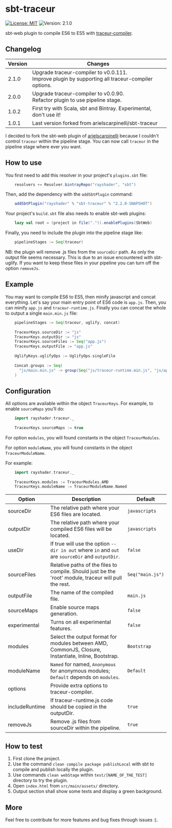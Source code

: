sbt-traceur
===========
[![License: MIT](https://img.shields.io/badge/License-MIT-yellow.svg)](https://github.com/LuigiPeace/sbt-traceur/blob/master/LICENSE)
![Version: 2.1.0](https://img.shields.io/badge/version-2.1.0-green.svg)

sbt-web plugin to compile ES6 to ES5 with [traceur-compiler](https://github.com/google/traceur-compiler).

Changelog
---------
Version | Changes
--------|-----------------------------------------
 2.1.0  | Upgrade traceur-compiler to v0.0.111.<br>Improve plugin by supporting all traceur-compiler options.
 2.0.0  | Upgrade traceur-compiler to v0.0.90.<br>Refactor plugin to use pipeline stage.
 1.0.2  | First try with Scala, sbt and Bintray. Experimental, don't use it!
 1.0.1  | Last version forked from arielscarpinelli/sbt-traceur

I decided to fork the sbt-web plugin of [arielscarpinelli](https://github.com/arielscarpinelli) because I couldn't control `traceur` within the pipeline stage.
You can now call `traceur` in the pipeline stage where ever you want.


How to use
----------
You first need to add this resolver in your project's `plugins.sbt` file:

```scala
    resolvers += Resolver.bintrayRepo("rayshader", "sbt")
```

Then, add the dependency with the `addSbtPlugin` command:

```scala
    addSbtPlugin("rayshader" % "sbt-traceur" % "2.2.0-SNAPSHOT")
```

Your project's `build.sbt` file also needs to enable sbt-web plugins:

```scala
    lazy val root = (project in file(".")).enablePlugins(SbtWeb)
```

Finally, you need to include the plugin into the pipeline stage like:

```scala
    pipelineStages := Seq(traceur)
```

NB: the plugin will remove .js files from the `sourceDir` path. As only the output file seems necessary.
This is due to an issue encountered with sbt-uglify. If you want to keep these files in your pipeline
you can turn off the option `removeJs`.

Example
-------
You may want to compile ES6 to ES5, then minify javascript and concat everything.
Let's say your main entry point of ES6 code is `app.js`.
Then, you can minify `app.js` and `traceur-runtime.js`.
Finally you can concat the whole to output a single `main.min.js` file:

```scala
    pipelineStages := Seq(traceur, uglify, concat)
    
    TraceurKeys.sourceDir := "js"
    TraceurKeys.outputDir := "js"
    TraceurKeys.sourceFiles := Seq("app.js")
    TraceurKeys.outputFile := "app.js"
    
    UglifyKeys.uglifyOps := UglifyOps.singleFile
    
    Concat.groups := Seq(
      "js/main.min.js" -> group(Seq("js/traceur-runtime.min.js", "js/app.min.js"))
    )
```


Configuration
-------------
All options are available within the object `TraceurKeys`.
For example, to enable `sourceMaps` you'll do:

```scala
    import rayshader.traceur._
    
    TraceurKeys.sourceMaps := true
```

For option `modules`, you will found constants in the object `TraceurModules`.

For option `moduleName`, you will found constants in the object `TraceurModuleName`.

For example:

```scala
    import rayshader.traceur._
    
    TraceurKeys.modules := TraceurModules.AMD
    TraceurKeys.moduleName := TraceurModuleName.Named
```


Option          | Description                                                                                          | Default
----------------|------------------------------------------------------------------------------------------------------|----------
sourceDir       | The relative path where your ES6 files are located. | `javascripts`
outputDir       | The relative path where your compiled ES6 files will be located. | `javascripts`
useDir          | If true will use the option `--dir in out` where `in` and `out` are `sourceDir` and `outputDir`. | `false`
sourceFiles     | Relative paths of the files to compile. Should just be the 'root' module, traceur will pull the rest. | `Seq("main.js")`
outputFile      | The name of the compiled file. | `main.js`
sourceMaps      | Enable source maps generation. | `false`
experimental    | Turns on all experimental features. | `false`
modules         | Select the output format for modules between AMD, CommonJS, Closure, Instantiate, Inline, Bootstrap. | `Bootstrap`
moduleName      | `Named` for named, `Anonymous` for anonymous modules; `Default` depends on `modules`. | `Default`
options         | Provide extra options to traceur-compiler. | 
includeRuntime  | If traceur-runtime.js code should be copied in the outputDir. | `true`
removeJs        | Remove .js files from sourceDir within the pipeline. | `true`


How to test
-----------
 1. First clone the project.
 2. Use the command `clean compile package publishLocal` with sbt to compile and publish locally the plugin.
 3. Use commands `clean webStage` within `test/[NAME_OF_THE_TEST]` directory to try the plugin.
 3. Open `index.html` from `src/main/assets/` directory.
 4. Output section shall show some texts and display a green background.


More
----
Feel free to contribute for more features and bug fixes through issues :).